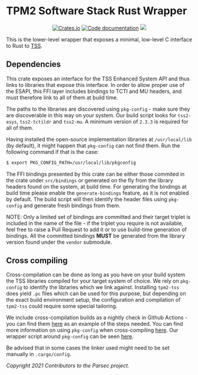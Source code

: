 # TPM2 Software Stack Rust Wrapper

<p align="center">
  <a href="https://crates.io/crates/tss-esapi-sys"><img alt="Crates.io" src="https://img.shields.io/crates/v/tss-esapi-sys"></a>
  <a href="https://docs.rs/tss-esapi-sys"><img src="https://docs.rs/tss-esapi-sys/badge.svg" alt="Code documentation"/></a>
  <a href="https://codecov.io/gh/parallaxsecond/rust-tss-esapi"><img src="https://codecov.io/gh/parallaxsecond/rust-tss-esapi/branch/main/graph/badge.svg?token=5T7SVCHWFE"/></a>
</p>

This is the lower-level wrapper that exposes a minimal, low-level C
interface to Rust to [TSS](https://github.com/tpm2-software/tpm2-tss).

## Dependencies

This crate exposes an interface for the TSS Enhanced System API and thus
links to libraries that expose this interface. In order to allow proper use
of the ESAPI, this FFI layer includes bindings to TCTI and MU headers, and 
must therefore link to all of them at build time.

The paths to the libraries are discovered using `pkg-config` - make sure they
are discoverable in this way on your system. Our build script looks for 
`tss2-esys`, `tss2-tctildr` and `tss2-mu`. A minimum version of `2.3.3` is 
required for all of them.

Having installed the open-source implementation libraries at `/usr/local/lib` (by default), it
might happen that `pkg-config` can not find them. Run the following command if that is the
case:
```bash
$ export PKG_CONFIG_PATH=/usr/local/lib/pkgconfig
```

The FFI bindings presented by this crate can be either those commited in the
crate under `src/bindings` or generated on the fly from the library headers
found on the system, at build time. For generating the bindings at build time
please enable the `generate-bindings` feature, as it is not enabled by default.
The build script will then identify the header files using `pkg-config` and
generate fresh bindings from them.

NOTE: Only a limited set of bindings are committed and their target triplet
is included in the name of the file - if the triplet you require is not
available, feel free to raise a Pull Request to add it or to use build-time
generation of bindings. All the committed bindings **MUST** be generated from
the library version found under the `vendor` submodule.

## Cross compiling

Cross-compilation can be done as long as you have on your build system the TSS 
libraries compiled for your target system of choice. We rely on `pkg-config` to
identify the libraries which we link against. Installing `tpm2-tss` does yield
`.pc` files which can be used for this purpose, but depending on the exact build
environment setup, the configuration and compilation of `tpm2-tss` could require
some special tailoring.

We include cross-compilation builds as a nightly check in Github Actions - you
can find them
[here](https://github.com/parallaxsecond/rust-tss-esapi/blob/main/tss-esapi/tests/cross-compile.sh)
as an example of the steps needed. You can find more information on using
`pkg-config` when cross-compiling
[here](https://github.com/parallaxsecond/rust-tss-esapi/issues/204). Our
wrapper script around `pkg-config` can be seen
[here](https://github.com/parallaxsecond/rust-tss-esapi/blob/main/tss-esapi/tests/pkg-config).

Be advised that in some cases the linker used might need to be set manually in
`.cargo/config`.

*Copyright 2021 Contributors to the Parsec project.*
